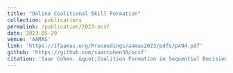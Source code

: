 ```yaml
---
title: "Online Coalitional Skill Formation"
collection: publications
permalink: /publication/2023-ocsf
date: 2023-05-29
venue: 'AAMAS'
link: 'https://ifaamas.org/Proceedings/aamas2023/pdfs/p494.pdf'
github: 'https://github.com/saarcohen30/ocsf'
citation: 'Saar Cohen. &quot;Coalition Formation in Sequential Decision-Making under Uncertainty.&quot; <i>In AAMAS 2023: Proceedings of the 22th International Conference on Autonomous Agents and Multiagent Systems (Doctoral Consortium)</i>, 2023.'
---
```

